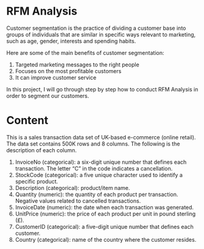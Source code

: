 # RFM Analysis
Customer segmentation is the practice of dividing a customer base into groups of individuals that are similar in specific ways relevant to marketing, such as age, gender, interests and spending habits.

Here are some of the main benefits of customer segmentation:
1. Targeted marketing messages to the right people
2. Focuses on the most profitable customers
3. It can improve customer service
   
In this project, I will go through step by step how to conduct RFM Analysis in order to segment our customers.

# Content
This is a sales transaction data set of UK-based e-commerce (online retail). The data set contains 500K rows and 8 columns. The following is the description of each column.

1. InvoiceNo (categorical): a six-digit unique number that defines each transaction. The letter “C” in the code indicates a cancellation.
2. StockCode (categorical): a five unique character used to identify a specific product.
3. Description (categorical): product/item name.
4. Quantity (numeric): the quantity of each product per transaction. Negative values related to cancelled transactions.
5. InvoiceDate (numeric): the date when each transaction was generated.
6. UnitPrice (numeric): the price of each product per unit in pound sterling (£).
7. CustomerID (categorical): a five-digit unique number that defines each customer.
8. Country (categorical): name of the country where the customer resides.


